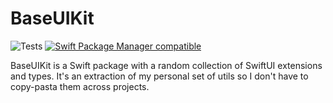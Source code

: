 # BaseUIKit
![Tests](https://github.com/andyfinnell/BaseUIKit/workflows/Tests/badge.svg) [![Swift Package Manager compatible](https://img.shields.io/badge/Swift%20Package%20Manager-compatible-brightgreen.svg)](https://github.com/apple/swift-package-manager)

BaseUIKit is a Swift package with a random collection of SwiftUI extensions and types. It's an extraction of my personal set of utils so I don't have to copy-pasta them across projects.



